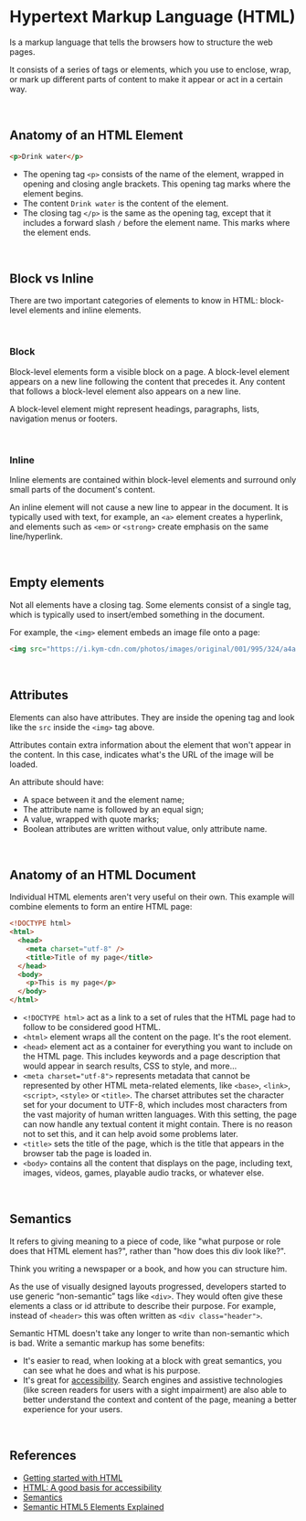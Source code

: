 # Hypertext Markup Language (HTML)

Is a markup language that tells the browsers how to structure the web pages.

It consists of a series of tags or elements, which you use to enclose, wrap, or mark up different parts of content to make it appear or act in a certain way.

<br>

## Anatomy of an HTML Element

```html
<p>Drink water</p>
```

- The opening tag `<p>` consists of the name of the element, wrapped in opening and closing angle brackets. This opening tag marks where the element begins.
- The content `Drink water` is the content of the element.
- The closing tag `</p>` is the same as the opening tag, except that it includes a forward slash `/` before the element name. This marks where the element ends.

<br>

## Block vs Inline

There are two important categories of elements to know in HTML: block-level elements and inline elements.

<br>

### Block

Block-level elements form a visible block on a page. A block-level element appears on a new line following the content that precedes it. Any content that follows a block-level element also appears on a new line.

A block-level element might represent headings, paragraphs, lists, navigation menus or footers.

<br>

### Inline

Inline elements are contained within block-level elements and surround only small parts of the document's content.

An inline element will not cause a new line to appear in the document. It is typically used with text, for example, an `<a>` element creates a hyperlink, and elements such as `<em>` or `<strong>` create emphasis on the same line/hyperlink.

<br>

## Empty elements

Not all elements have a closing tag. Some elements consist of a single tag, which is typically used to insert/embed something in the document.

For example, the `<img>` element embeds an image file onto a page:

```html
<img src="https://i.kym-cdn.com/photos/images/original/001/995/324/a4a.jpg" />
```

<br>

## Attributes

Elements can also have attributes. They are inside the opening tag and look like the `src` inside the `<img>` tag above.

Attributes contain extra information about the element that won't appear in the content. In this case, indicates what's the URL of the image will be loaded.

An attribute should have:

- A space between it and the element name;
- The attribute name is followed by an equal sign;
- A value, wrapped with quote marks;
- Boolean attributes are written without value, only attribute name.

<br>

## Anatomy of an HTML Document

Individual HTML elements aren't very useful on their own. This example will combine elements to form an entire HTML page:

```html
<!DOCTYPE html>
<html>
  <head>
    <meta charset="utf-8" />
    <title>Title of my page</title>
  </head>
  <body>
    <p>This is my page</p>
  </body>
</html>
```

- `<!DOCTYPE html>` act as a link to a set of rules that the HTML page had to follow to be considered good HTML.
- `<html>` element wraps all the content on the page. It's the root element.
- `<head>` element act as a container for everything you want to include on the HTML page. This includes keywords and a page description that would appear in search results, CSS to style, and more...
- `<meta charset="utf-8">` represents metadata that cannot be represented by other HTML meta-related elements, like `<base>`, `<link>`, `<script>`, `<style>` or `<title>`. The charset attributes set the character set for your document to UTF-8, which includes most characters from the vast majority of human written languages. With this setting, the page can now handle any textual content it might contain. There is no reason not to set this, and it can help avoid some problems later.
- `<title>` sets the title of the page, which is the title that appears in the browser tab the page is loaded in.
- `<body>` contains all the content that displays on the page, including text, images, videos, games, playable audio tracks, or whatever else.

<br>

## Semantics

It refers to giving meaning to a piece of code, like "what purpose or role does that HTML element has?", rather than "how does this div look like?".

Think you writing a newspaper or a book, and how you can structure him.

As the use of visually designed layouts progressed, developers started to use generic “non-semantic” tags like `<div>`. They would often give these elements a class or id attribute to describe their purpose. For example, instead of `<header>` this was often written as `<div class="header">`.

Semantic HTML doesn't take any longer to write than non-semantic which is bad. Write a semantic markup has some benefits:

- It's easier to read, when looking at a block with great semantics, you can see what he does and what is his purpose.
- It's great for [accessibility](../accessibility/README.md#accessibility). Search engines and assistive technologies (like screen readers for users with a sight impairment) are also able to better understand the context and content of the page, meaning a better experience for your users.

<br>

## References

- [Getting started with HTML](https://developer.mozilla.org/en-US/docs/Learn/HTML/Introduction_to_HTML/Getting_started)
- [HTML: A good basis for accessibility](https://developer.mozilla.org/en-US/docs/Learn/Accessibility/HTML)
- [Semantics](https://developer.mozilla.org/en-US/docs/Glossary/Semantics)
- [Semantic HTML5 Elements Explained](https://www.freecodecamp.org/news/semantic-html5-elements/)
